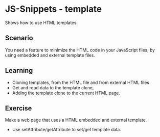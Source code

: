 # JS-Snippets - template
Shows how to use HTML templates.

## Scenario
You need a feature to minimize the HTML code in your JavaScript files, by using embedded and external template files.

## Learning
- Cloning templates, from the HTML file and from external HTML files
- Get and read data to the template clone,
- Adding the template clone to the current HTML page.

## Exercise
Make a web page that uses a HTML embedded and external template.
- Use setAttribute/getAttribute to set/get template data.